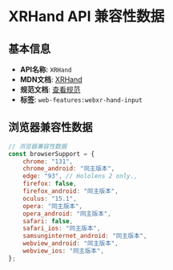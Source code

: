 # XRHand API 兼容性数据

## 基本信息

- **API名称**: `XRHand`
- **MDN文档**: [XRHand](https://developer.mozilla.org/docs/Web/API/XRHand)
- **规范文档**: [查看规范](https://immersive-web.github.io/webxr-hand-input/#xrhand-interface)
- **标签**: `web-features:webxr-hand-input`

## 浏览器兼容性数据

```javascript
// 浏览器兼容性数据
const browserSupport = {
    chrome: "131",
    chrome_android: "同主版本",
    edge: "93", // Hololens 2 only.,
    firefox: false,
    firefox_android: "同主版本",
    oculus: "15.1",
    opera: "同主版本",
    opera_android: "同主版本",
    safari: false,
    safari_ios: "同主版本",
    samsunginternet_android: "同主版本",
    webview_android: "同主版本",
    webview_ios: "同主版本",
};

```

